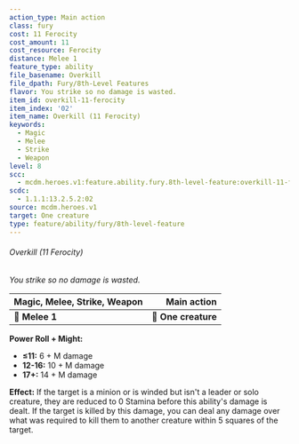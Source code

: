 ```yaml
---
action_type: Main action
class: fury
cost: 11 Ferocity
cost_amount: 11
cost_resource: Ferocity
distance: Melee 1
feature_type: ability
file_basename: Overkill
file_dpath: Fury/8th-Level Features
flavor: You strike so no damage is wasted.
item_id: overkill-11-ferocity
item_index: '02'
item_name: Overkill (11 Ferocity)
keywords:
  - Magic
  - Melee
  - Strike
  - Weapon
level: 8
scc:
  - mcdm.heroes.v1:feature.ability.fury.8th-level-feature:overkill-11-ferocity
scdc:
  - 1.1.1:13.2.5.2:02
source: mcdm.heroes.v1
target: One creature
type: feature/ability/fury/8th-level-feature
---
```


###### Overkill (11 Ferocity)

*You strike so no damage is wasted.*

| **Magic, Melee, Strike, Weapon** |     **Main action** |
| -------------------------------- | ------------------: |
| **📏 Melee 1**                   | **🎯 One creature** |

**Power Roll + Might:**

- **≤11:** 6 + M damage
- **12-16:** 10 + M damage
- **17+:** 14 + M damage

**Effect:** If the target is a minion or is winded but isn't a leader or solo creature, they are reduced to 0 Stamina before this ability's damage is dealt. If the target is killed by this damage, you can deal any damage over what was required to kill them to another creature within 5 squares of the target.
